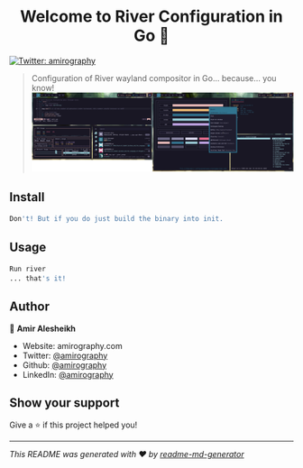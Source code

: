 <h1 align="center">Welcome to River Configuration in Go 👋</h1>
<p>
  <a href="https://twitter.com/amirography" target="_blank">
    <img alt="Twitter: amirography" src="https://img.shields.io/twitter/follow/amirography.svg?style=social" />
  </a>
</p>

> Configuration of River wayland compositor in Go... because... you know!
> ![screenshot](./assets/screenshot.png)

## Install

```sh
Don't! But if you do just build the binary into init.
```

## Usage

```sh
Run river
... that's it!
```

## Author

👤 **Amir Alesheikh**

- Website: amirography.com
- Twitter: [@amirography](https://twitter.com/amirography)
- Github: [@amirography](https://github.com/amirography)
- LinkedIn: [@amirography](https://linkedin.com/in/amirography)

## Show your support

Give a ⭐️ if this project helped you!

---

_This README was generated with ❤️ by [readme-md-generator](https://github.com/kefranabg/readme-md-generator)_
````

